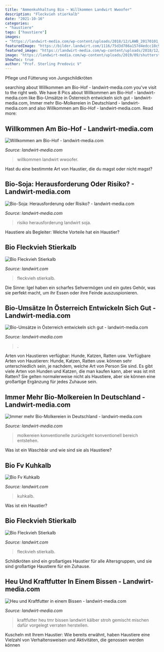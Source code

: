 ```yaml
---
title: "Ammenkuhhaltung Bio ~ Willkommen Landwirt Wwoofer"
description: "Fleckvieh stierkalb"
date: "2021-10-16"
categories:
- "haustiere"
tags: ["haustiere"]
images:
- "https://landwirt-media.com/wp-content/uploads/2018/12/LAWB_20170101_020_01_01_picture-0001.jpg"
featuredImage: "https://bilder.landwirt.com/1116/75d3d786a157d4edcc18c907d4eb3549.jpg"
featured_image: "https://landwirt-media.com/wp-content/uploads/2018/12/lawi_20180401_020_01_07_picture-0001-823x548.jpg"
image: "https://landwirt-media.com/wp-content/uploads/2019/09/shutterstock_142378696-545x363.jpg"
ShowToc: true
author: "Prof. Sterling Predovic V"
---
```



Pflege und Fütterung von Jungschildkröten

	

		
searching about Willkommen am Bio-Hof - landwirt-media.com you've visit to the right web. We have 8 Pics about Willkommen am Bio-Hof - landwirt-media.com like Bio-Umsätze in Österreich entwickeln sich gut - landwirt-media.com, Immer mehr Bio-Molkereien in Deutschland - landwirt-media.com and also Willkommen am Bio-Hof - landwirt-media.com. Read more:
		
    
## Willkommen Am Bio-Hof - Landwirt-media.com

<img loading=lazy src="https://landwirt-media.com/wp-content/uploads/2019/05/img_0049-737x491.jpg" onerror="this.onerror=null;this.src='https://tse1.mm.bing.net/th?id=OIP.Sg1tLOE3zRpgf4sOtKOiAwHaE7&amp;pid=15.1';" alt="Willkommen am Bio-Hof - landwirt-media.com">

_Source: landwirt-media.com_

>willkommen landwirt wwoofer. 

	

Hast du eine bestimmte Art von Haustier, die du magst oder nicht magst?

    
## Bio-Soja: Herausforderung Oder Risiko? - Landwirt-media.com

<img loading=lazy src="https://landwirt-media.com/wp-content/uploads/2018/12/LAWB_20170101_020_01_01_picture-0001.jpg" onerror="this.onerror=null;this.src='https://tse3.mm.bing.net/th?id=OIP.y0wAlrXRsqXiUJrHW7--qAHaCZ&amp;pid=15.1';" alt="Bio-Soja: Herausforderung oder Risiko? - landwirt-media.com">

_Source: landwirt-media.com_

>risiko herausforderung landwirt soja. 

	

Haustiere als Begleiter: Welche Vorteile hat ein Haustier?

    
## Bio Fleckvieh Stierkalb

<img loading=lazy src="https://bilder.landwirt.com/0219/7c586dbbca770a5cec14e4cba06400d9.jpg" onerror="this.onerror=null;this.src='https://tse1.mm.bing.net/th?id=OIP.QUeGJBneR2P5Z1wQ0qMREQHaFj&amp;pid=15.1';" alt="Bio Fleckvieh Stierkalb">

_Source: landwirt.com_

>fleckvieh stierkalb. 

	

Die Sinne: Igel haben ein scharfes Sehvermögen und ein gutes Gehör, was sie perfekt macht, um ihr Essen oder ihre Feinde auszuspionieren.

    
## Bio-Umsätze In Österreich Entwickeln Sich Gut - Landwirt-media.com

<img loading=lazy src="https://landwirt-media.com/wp-content/uploads/2019/09/shutterstock_142378696-545x363.jpg" onerror="this.onerror=null;this.src='https://tse3.mm.bing.net/th?id=OIP.faDMlM83_3uJUjrgEEb0IQHaE7&amp;pid=15.1';" alt="Bio-Umsätze in Österreich entwickeln sich gut - landwirt-media.com">

_Source: landwirt-media.com_

>. 

	

Arten von Haustieren verfügbar: Hunde, Katzen, Ratten usw.
Verfügbare Arten von Haustieren: Hunde, Katzen, Ratten usw. können sehr unterschiedlich sein, je nachdem, welche Art von Person Sie sind. Es gibt viele Arten von Hunden und Katzen, die man kaufen kann, aber was ist mit Ratten? Sie gelten normalerweise nicht als Haustiere, aber sie können eine großartige Ergänzung für jedes Zuhause sein.

    
## Immer Mehr Bio-Molkereien In Deutschland - Landwirt-media.com

<img loading=lazy src="https://landwirt-media.com/wp-content/uploads/2021/03/IMG_3497-545x363.jpg" onerror="this.onerror=null;this.src='https://tse4.mm.bing.net/th?id=OIP.bRVr5jmgPwdzTdPPHuvlrwHaE7&amp;pid=15.1';" alt="Immer mehr Bio-Molkereien in Deutschland - landwirt-media.com">

_Source: landwirt-media.com_

>molkereien konventionelle zurückgeht konventionell bereich entstehen. 

	

Was ist ein Waschbär und wie sind sie als Haustiere?

    
## Bio Fv Kuhkalb

<img loading=lazy src="https://bilder.landwirt.com/1116/75d3d786a157d4edcc18c907d4eb3549.jpg" onerror="this.onerror=null;this.src='https://tse3.mm.bing.net/th?id=OIP.ofTqZ8fw1DIbmDygeQk4IgHaFj&amp;pid=15.1';" alt="Bio Fv Kuhkalb">

_Source: landwirt.com_

>kuhkalb. 

	

Was ist ein Haustier?

    
## Bio Fleckvieh Stierkalb

<img loading=lazy src="https://bilder.landwirt.com/thumbsfixed/0219/8f2336c997adf99d85899bd1105feff3.jpg" onerror="this.onerror=null;this.src='https://tse4.mm.bing.net/th?id=OIP.M32WLQ0bFgHakB1ro3hdXQAAAA&amp;pid=15.1';" alt="Bio Fleckvieh Stierkalb">

_Source: landwirt.com_

>fleckvieh stierkalb. 

	

Schildkröten sind ein großartiges Haustier für alle Altersgruppen, und sie sind großartige Haustiere für ein Zuhause.

    
## Heu Und Kraftfutter In Einem Bissen - Landwirt-media.com

<img loading=lazy src="https://landwirt-media.com/wp-content/uploads/2018/12/lawi_20180401_020_01_07_picture-0001-823x548.jpg" onerror="this.onerror=null;this.src='https://tse4.mm.bing.net/th?id=OIP.HHis1FOWs8rI9ZHlQ7QxWgHaE7&amp;pid=15.1';" alt="Heu und Kraftfutter in einem Bissen - landwirt-media.com">

_Source: landwirt-media.com_

>kraftfutter heu tmr bissen landwirt kälber stroh gemischt mischen dafür vorgelegt verraten herstellen. 

	

Kuscheln mit Ihrem Haustier: Wie bereits erwähnt, haben Haustiere eine Vielzahl von Verhaltensweisen und Aktivitäten, die genossen werden können

